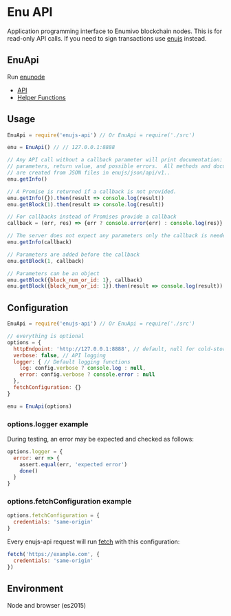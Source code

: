# Enu API

Application programming interface to Enumivo blockchain nodes.  This is for
read-only API calls.  If you need to sign transactions use
[enujs](https://github.com/enumivo/enujs) instead.

## EnuApi

Run [enunode](https://github.com/enumivo/enumivo)

* [API](./docs/api.md)
* [Helper Functions](./docs/index.md)

## Usage

```javascript
EnuApi = require('enujs-api') // Or EnuApi = require('./src')

enu = EnuApi() // // 127.0.0.1:8888

// Any API call without a callback parameter will print documentation: description,
// parameters, return value, and possible errors.  All methods and documentation
// are created from JSON files in enujs/json/api/v1..
enu.getInfo()

// A Promise is returned if a callback is not provided.
enu.getInfo({}).then(result => console.log(result))
enu.getBlock(1).then(result => console.log(result))

// For callbacks instead of Promises provide a callback
callback = (err, res) => {err ? console.error(err) : console.log(res)}

// The server does not expect any parameters only the callback is needed
enu.getInfo(callback)

// Parameters are added before the callback
enu.getBlock(1, callback)

// Parameters can be an object
enu.getBlock({block_num_or_id: 1}, callback)
enu.getBlock({block_num_or_id: 1}).then(result => console.log(result))
```

## Configuration

```js
EnuApi = require('enujs-api') // Or EnuApi = require('./src')

// everything is optional
options = {
  httpEndpoint: 'http://127.0.0.1:8888', // default, null for cold-storage
  verbose: false, // API logging
  logger: { // Default logging functions
    log: config.verbose ? console.log : null,
    error: config.verbose ? console.error : null
  },
  fetchConfiguration: {}
}

enu = EnuApi(options)
```
### options.logger example

During testing, an error may be expected and checked as follows:

```js
options.logger = {
  error: err => {
    assert.equal(err, 'expected error')
    done()
  }
}
```

### options.fetchConfiguration example

```js
options.fetchConfiguration = {
  credentials: 'same-origin'
}
```
Every enujs-api request will run [fetch](https://github.com/github/fetch#sending-cookies) with this configuration:
```js
fetch('https://example.com', {
  credentials: 'same-origin'
})
```

## Environment

Node and browser (es2015)
